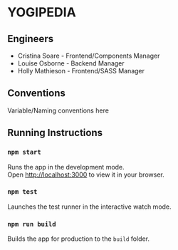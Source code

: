 # YOGIPEDIA

## Engineers

- Cristina Soare - Frontend/Components Manager
- Louise Osborne - Backend Manager
- Holly Mathieson - Frontend/SASS Manager

## Conventions

Variable/Naming conventions here

## Running Instructions

### `npm start`

Runs the app in the development mode.\
Open [http://localhost:3000](http://localhost:3000) to view it in your browser.

### `npm test`

Launches the test runner in the interactive watch mode.

### `npm run build`

Builds the app for production to the `build` folder.

